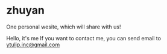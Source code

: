 # zhuyan
One personal wesite, which will share with us!

Hello, it's me
If you want to contact me, you can send email to ytulip.inc@gmail.com
